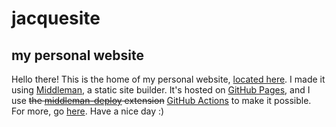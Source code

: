 # jacquesite
## my personal website
Hello there! This is the home of my personal website, [located here](https://www.jltml.me). I made it using [Middleman](https://middlemanapp.com), a static site builder. It's hosted on [GitHub Pages](https://pages.github.com/), and I use ~~the [middleman-deploy](https://github.com/karlfreeman/middleman-deploy) extension~~ [GitHub Actions](https://github.com/features/actions) to make it possible. For more, go [here](https://jltml.me/misc). Have a nice day :)
